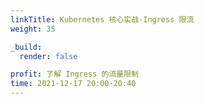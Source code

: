 ```yaml
---
linkTitle: Kubernetes 核心实战-Ingress 限流
weight: 35

_build:
  render: false

profit: 了解 Ingress 的流量限制
time: 2021-12-17 20:00-20:40
---
```

